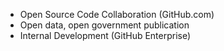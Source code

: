 ---
---

* Open Source Code Collaboration (GitHub.com)
* Open data, open government publication
* Internal Development (GitHub Enterprise)